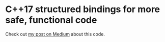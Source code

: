 # C++17 structured bindings for more safe, functional code

Check out
[my post on Medium](https://medium.com/@dmitrii.khizbullin/c-17-structured-bindings-for-more-safe-functional-code-c0c5b4d31b0d?sk=2aba50af9d3e93c56b412c24bdd08f07)
about this code.
